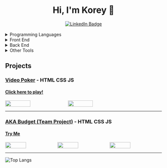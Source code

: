 <h1 align="center"> Hi, I'm Korey 👋</h1>
<div align="center">
  <a href="https://www.linkedin.com/in/korey-nichols/">
    <img src="https://img.shields.io/badge/LinkedIn-blue?style=for-the-badge&logo=linkedin&logoColor=white" alt="LinkedIn Badge"/>
  </a>
</div>
<br />

<!--
**koreynichols/koreynichols** is a ✨ _special_ ✨ repository because its `README.md` (this file) appears on your GitHub profile.

Here are some ideas to get you started:

- 🔭 I’m currently working on ...
- 🌱 I’m currently learning ...
- 👯 I’m looking to collaborate on ...
- 🤔 I’m looking for help with ...
- 💬 Ask me about ...
- 📫 How to reach me: ...
- 😄 Pronouns: ...
- ⚡ Fun fact: ...
-->

<details>
<summary>Programming Languages</summary>
<br>
<img src="https://cdn.jsdelivr.net/gh/devicons/devicon/icons/javascript/javascript-original.svg" height="60px" width="60px" />

<img src="https://cdn.jsdelivr.net/gh/devicons/devicon/icons/python/python-original-wordmark.svg" height="60px" width="60px" />

</details>

<details>
<summary>Front End</summary>
<br>
<img src="https://cdn.jsdelivr.net/gh/devicons/devicon/icons/html5/html5-plain-wordmark.svg" height="60px" width="60px" />

<img src="https://cdn.jsdelivr.net/gh/devicons/devicon/icons/css3/css3-plain-wordmark.svg" height="60px" width="60px" />

<img src="https://cdn.jsdelivr.net/gh/devicons/devicon/icons/react/react-original-wordmark.svg" height="60px" width="60px" />
</details>

<details>
<summary>Back End</summary>
<br>
<img src="https://cdn.jsdelivr.net/gh/devicons/devicon/icons/django/django-plain-wordmark.svg" height="60px" width="60px" />
  
<img src="https://cdn.jsdelivr.net/gh/devicons/devicon/icons/mysql/mysql-original-wordmark.svg" height="60px" width="60px" />

</details>

<details>
<summary>Other Tools</summary>
<br>
<img src="https://cdn.jsdelivr.net/gh/devicons/devicon/icons/heroku/heroku-plain-wordmark.svg" height="60px" width="60px" />

<img src="https://cdn.jsdelivr.net/gh/devicons/devicon/icons/visualstudio/visualstudio-plain-wordmark.svg" height="60px" width="60px" />
<img src="https://cdn.jsdelivr.net/gh/devicons/devicon/icons/github/github-original-wordmark.svg" height="60px" width="60px" />
postman
</details>

<h2>Projects</h2>
<h3><a href="https://github.com/koreynichols/video-poker">Video Poker</a> - HTML CSS JS</h3>
<h4><a href="https://koreynichols.github.io/video-poker/">Click here to play!</a><h4>
<div style="display: flex;"> 
<img src="https://user-images.githubusercontent.com/26910936/173251647-3c27441d-949b-46a5-bdcf-8241a6097adf.png" width="40%" />

<img src="https://user-images.githubusercontent.com/26910936/173251649-dc476998-46ea-4b32-8511-be8229f6c536.png" width="40%" />
</div>

<hr />
  
<h3><a href="https://github.com/koreynichols/aka-budget">AKA Budget (Team Project)</a> - HTML CSS JS</h3>
<h4><a href="https://koreynichols.github.io/aka-budget/">Try Me</a></h4>
<div style="display: flex;">
<img src="https://user-images.githubusercontent.com/26910936/173257001-025412e3-3544-4651-85ac-4d912f375f99.png" width="40%"/>
<img src="https://user-images.githubusercontent.com/26910936/173257038-c5b7f885-4284-44ef-9be0-b1138af03f5e.png" width="40%"/>
<img src="https://user-images.githubusercontent.com/26910936/173257051-3bfbc76f-4f22-4e83-a520-c4960de18702.png" width="40%"/>
</div>
  
<hr />
  
![Top Langs](https://github-readme-stats.vercel.app/api/top-langs/?username=koreynichols&show_icons=true&layout=compact&theme=vision-friendly-dark)
